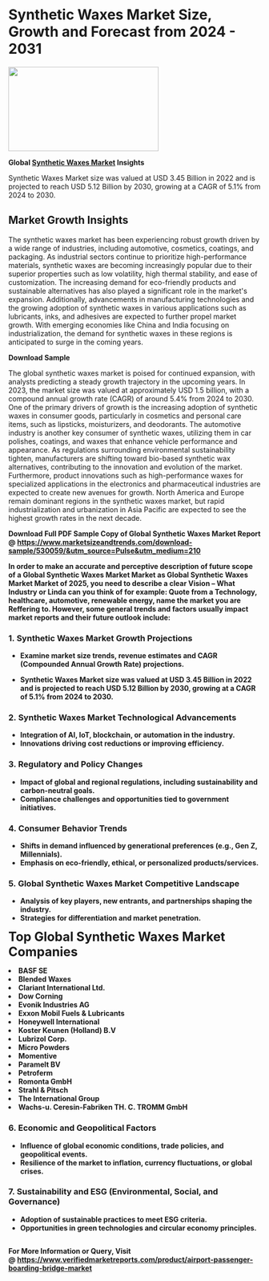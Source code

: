 <H1>Synthetic Waxes Market Size, Growth and Forecast from 2024 - 2031</H1><img class="aligncenter size-medium wp-image-584254" src="https://thirdeyenews.in/wp-content/uploads/2024/09/Global-Market-Research-300x168.jpeg" alt="" width="300" height="168" /><p><strong>Global&nbsp;<a href="https://www.marketsizeandtrends.com/download-sample/530059/&amp;utm_source=Pulse&amp;utm_medium=210">Synthetic Waxes Market</a> Insights</strong></p><p>Synthetic Waxes Market size was valued at USD 3.45 Billion in 2022 and is projected to reach USD 5.12 Billion by 2030, growing at a CAGR of 5.1% from 2024 to 2030.</p><p><h2>Market Growth Insights</h2> The synthetic waxes market has been experiencing robust growth driven by a wide range of industries, including automotive, cosmetics, coatings, and packaging. As industrial sectors continue to prioritize high-performance materials, synthetic waxes are becoming increasingly popular due to their superior properties such as low volatility, high thermal stability, and ease of customization. The increasing demand for eco-friendly products and sustainable alternatives has also played a significant role in the market's expansion. Additionally, advancements in manufacturing technologies and the growing adoption of synthetic waxes in various applications such as lubricants, inks, and adhesives are expected to further propel market growth. With emerging economies like China and India focusing on industrialization, the demand for synthetic waxes in these regions is anticipated to surge in the coming years. <p><strong>Download Sample</strong></p> <p>The global synthetic waxes market is poised for continued expansion, with analysts predicting a steady growth trajectory in the upcoming years. In 2023, the market size was valued at approximately USD 1.5 billion, with a compound annual growth rate (CAGR) of around 5.4% from 2024 to 2030. One of the primary drivers of growth is the increasing adoption of synthetic waxes in consumer goods, particularly in cosmetics and personal care items, such as lipsticks, moisturizers, and deodorants. The automotive industry is another key consumer of synthetic waxes, utilizing them in car polishes, coatings, and waxes that enhance vehicle performance and appearance. As regulations surrounding environmental sustainability tighten, manufacturers are shifting toward bio-based synthetic wax alternatives, contributing to the innovation and evolution of the market. Furthermore, product innovations such as high-performance waxes for specialized applications in the electronics and pharmaceutical industries are expected to create new avenues for growth. North America and Europe remain dominant regions in the synthetic waxes market, but rapid industrialization and urbanization in Asia Pacific are expected to see the highest growth rates in the next decade. <p><strong></p><p><span class=""><strong>Download Full PDF Sample Copy of Global Synthetic Waxes Market Report</strong> @ <a href="https://www.marketsizeandtrends.com/download-sample/530059/&amp;utm_source=Pulse&amp;utm_medium=210" target="_blank">https://www.marketsizeandtrends.com/download-sample/530059/&amp;utm_source=Pulse&amp;utm_medium=210</a></span></p><p>In order to make an accurate and perceptive description of future scope of a Global&nbsp;Synthetic Waxes Market Market as Global&nbsp;Synthetic Waxes Market Market of 2025, you need to describe a clear Vision &ndash; What Industry or Linda can you think of for example: Quote from a Technology, healthcare, automotive, renewable energy, name the market you are Reffering to. However, some general trends and factors usually impact market reports and their future outlook include:</p><h3>1.&nbsp;<strong>Synthetic Waxes Market Growth Projections</strong></h3><ul><li>Examine market size trends, revenue estimates and CAGR (Compounded Annual Growth Rate) projections.</li><li><p>Synthetic Waxes Market size was valued at USD 3.45 Billion in 2022 and is projected to reach USD 5.12 Billion by 2030, growing at a CAGR of 5.1% from 2024 to 2030.</p></li></ul><h3>2.&nbsp;<strong>Synthetic Waxes Market Technological Advancements</strong></h3><ul><li>Integration of AI, IoT, blockchain, or automation in the industry.</li><li>Innovations driving cost reductions or improving efficiency.</li></ul><h3>3.&nbsp;<strong>Regulatory and Policy Changes</strong></h3><ul><li>Impact of global and regional regulations, including sustainability and carbon-neutral goals.</li><li>Compliance challenges and opportunities tied to government initiatives.</li></ul><h3>4.&nbsp;<strong>Consumer Behavior Trends</strong></h3><ul><li>Shifts in demand influenced by generational preferences (e.g., Gen Z, Millennials).</li><li>Emphasis on eco-friendly, ethical, or personalized products/services.</li></ul><h3>5.&nbsp;<strong>Global Synthetic Waxes Market Competitive Landscape</strong></h3><ul><li>Analysis of key players, new entrants, and partnerships shaping the industry.</li><li>Strategies for differentiation and market penetration.</li></ul><p data-pm-slice="1 1 []"><span style="color: inherit; font-family: inherit; font-size: 25px;">Top Global Synthetic Waxes Market Companies</span></p><div class="" data-test-id=""><p><li>BASF SE</li><li> Blended Waxes</li><li> Clariant International Ltd.</li><li> Dow Corning</li><li> Evonik Industries AG</li><li> Exxon Mobil Fuels & Lubricants</li><li> Honeywell International</li><li> Koster Keunen (Holland) B.V</li><li> Lubrizol Corp.</li><li> Micro Powders</li><li> Momentive</li><li> Paramelt BV</li><li> Petroferm</li><li> Romonta GmbH</li><li> Strahl & Pitsch</li><li> The International Group</li><li> Wachs-u. Ceresin-Fabriken TH. C. TROMM GmbH</li></p></div><h3>6.&nbsp;<strong>Economic and Geopolitical Factors</strong></h3><ul><li>Influence of global economic conditions, trade policies, and geopolitical events.</li><li>Resilience of the market to inflation, currency fluctuations, or global crises.</li></ul><h3>7.&nbsp;<strong>Sustainability and ESG (Environmental, Social, and Governance)</strong></h3><ul><li>Adoption of sustainable practices to meet ESG criteria.</li><li>Opportunities in green technologies and circular economy principles.</li></ul><h2><strong style="font-size: 14px;">For More Information or Query, Visit @&nbsp;</strong><a style="background-color: #ffffff; font-size: 14px;" href="https://www.marketsizeandtrends.com/report/synthetic-waxes-market/" target="_blank">https://www.verifiedmarketreports.com/product/airport-passenger-boarding-bridge-market</a></h2>

